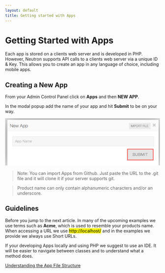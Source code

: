 ```yaml
---
layout: default
title: Getting started with Apps
---
```


# Getting Started with Apps

Each app is stored on a clients web server and is developed in PHP.
However, Neutron supports API calls to a clients web server via a unique ID &amp; Key. This allows you to create
an app in any language of choice, including mobile apps.

## Creating a New App

From your Admin Control Panel click on **Apps** and then **NEW APP**.

In the modal popup add the name of your app and hit **Submit** to be on your way.

![](/assets/img/new-app.png)

> Note: You can import Apps from Github. Just paste the URL to the .git file and it will clone it if your server supports git.

> Product name can only contain alphanumeric characters and/or an underscore.

## Guidelines

Before you jump to the next article. In many of the upcoming examples we use terms such as **Acme**, which is used to resemble your
products name. When accessing a URL we use <mark>http://localhost/</mark> and in the examples we provide we always use Short URLs.

If your developing Apps locally and using PHP we suggest to use an IDE. It will be easier to navigate between classes
and to understand what a method does.

<a href="/apps/file-structure/" class="next">Understanding the App File Structure</a>